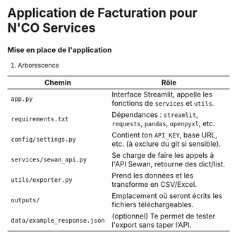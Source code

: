 # Application de Facturation pour N'CO Services

### Mise en place de l'application

1. Arborescence

| Chemin                       | Rôle                                                                   |
| ---------------------------- | ---------------------------------------------------------------------- |
| `app.py`                     | Interface Streamlit, appelle les fonctions de `services` et `utils`.   |
| `requirements.txt`           | Dépendances : `streamlit`, `requests`, `pandas`, `openpyxl`, etc.      |
| `config/settings.py`         | Contient ton `API_KEY`, base URL, etc. (à exclure du git si sensible). |
| `services/sewan_api.py`      | Se charge de faire les appels à l'API Sewan, retourne des dict/list.   |
| `utils/exporter.py`          | Prend les données et les transforme en CSV/Excel.                      |
| `outputs/`                   | Emplacement où seront écrits les fichiers téléchargeables.             |
| `data/example_response.json` | (optionnel) Te permet de tester l'export sans taper l’API.             |

